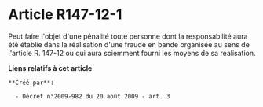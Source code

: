 # Article R147-12-1

Peut faire l'objet d'une pénalité toute personne dont la responsabilité aura été établie dans la réalisation d'une fraude en
bande organisée au sens de l'article R. 147-12 ou qui aura sciemment fourni les moyens de sa réalisation.

**Liens relatifs à cet article**

	**Créé par**:

	  - Décret n°2009-982 du 20 août 2009 - art. 3
